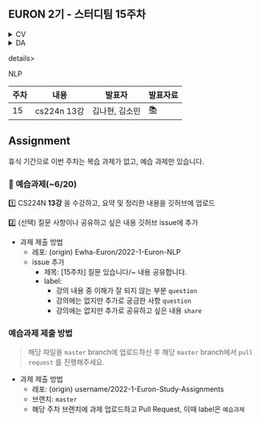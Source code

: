 ## EURON 2기 - 스터디팀 15주차
<details>
<summary>CV</summary>
<div markdown="1">       
  
  <br />
  
| 주차 | 내용             | 발표자                               | 발표자료 |
| ---- | ---------------- | ------------------------------------ | -------- |
| 15   | cs231n 13주차 | 최지우, 구미진 | [📚]()    |
  
  <br />
  
  ## **Assignment**

### **📍 15주차 예습과제 (~6/20)**

1️⃣ CS231N 13강을 수강하고, 요약 및 정리한 내용을 깃허브에 업로드

2️⃣ (선택) 질문 사항이나 공유하고 싶은 내용 `Ewha-Euron/2022-1-Euron-CV` issue에 추가

**예습과제 제출 방법**

> 해당 파일을 master branch에 업로드하신 후 해당 master branch에서 pull request 를 진행해주세요.
> 

### **📍 14주차 복습과제 (~6/20)**

- [https://cs231n.github.io/assignments2021/assignment3/](https://cs231n.github.io/assignments2021/assignment3/)의 `Q5: Self-Supervised Learning for Image Classification (20 points)` 을 완료해주세요.
    
    1️⃣ `Self_Supervised_Learning.ipynb` 을 완료하신 후, `.py` 파일로 변환해서 제출해주세요. (모든 cell을 하나의 py 파일에 합쳐주세요)
    
    - 파일명: `self_supervised_learning.py`

**복습과제 제출 방법**

> 해당 파일을 Week_15 branch에 업로드하신 후 해당 Week_15 branch에서 pull request 를 진행해주세요.
> 

## **Due**

- 15주차 예습과제
    - **6월 20일**까지 제출합니다.
- 14주차 복습과제
    - **6월 20일**까지 제출합니다.
  
</div>
</details>


<details>
<summary>DA</summary>
<div markdown="1">       

<br />  
  
<br />  
  
| 주차 | 내용         | 발표자                       | 발표자료 |
| ---- | ------------ | ---------------------------- | -------- |
| 13    | 프로젝트 아이데이션 | ALL | [📚]()    |


## 아이데이션 준비해오기 
  
  👉 관심있는 도메인 / 주제 / 데이터 유무 등을 기준으로 ppt 한 장 정도의 발표 분량을 준비해주시면 됩니다. 
  
```
  EX. 이커머스 / H&M kaggle data 로 추천 시스템 구현하기 / 활용 데이터 : https://www.kaggle.com/competitions/h-and-m-personalized-fashion-recommendations
```  
  
  
  
### **📍 복습과제 (~6/20)**
  
👀 6/14 세션 내용에 대한 복습과제 입니다. 아래의 데이콘 대회와 캐글 노트북 중 최소 2개를 골라 필사를 진행해주세요. 
  
  
1️⃣ 로그 분석을 통한 보안 위험도 예측 AI 경진대회 

- basline :  [https://dacon.io/competitions/official/235717/codeshare/2536?page=1&dtype=recent]
- 1등 코드 : [https://dacon.io/competitions/official/235717/codeshare/2679?page=2&dtype=recent]
- keypoint : 딥러닝 방법보단 threshold 의 세부적인 설정이 오히려 성능이 좋았다는 점, 로그 문장 데이터의 전처리 (정규표현식)

2️⃣ 금융문자 분석 경진대회 

- 금융 문자 데이터로 스팸문자를 분류
- baseline : [https://dacon.io/competitions/official/235401/codeshare/629?page=1&dtype=recent]
- keypoint : mecab 전처리

4️⃣ 자연어 기반 기후기술분류 AI 경진대회 

- 기후 기술에 관한 연구개발 문헌을 ‘기후기술분류체계’ 에 맞추어 라벨링하는 알고리즘 개발
- basline : [https://dacon.io/competitions/official/235744/codeshare/2873?page=1&dtype=recent]
- keypoint : okt 전처리, 불용어 제거

5️⃣ Covid Literature clustering 

- [https://www.kaggle.com/code/maksimeren/covid-19-literature-clustering]
- keypoint : PCA, 문서 clustering , Topic Modeling on Each Cluster
  
  
  
**복습과제 제출 방법**

> 해당 파일을 Assignment 레포지토리 `Week_15` branch에 업로드하신 후 해당 `Week_15` branch에서 pull request를 진행해주세요.
> 


  
### Due 

  
* Review
  - **6월 20일**까지 제출합니다.
  
  
</div>
</details>


details>
<summary>NLP</summary>
<div markdown="1">       


| 주차 | 내용             | 발표자                               | 발표자료 |
| ---- | ---------------- | ------------------------------------ | -------- |
| 15    | cs224n 13강     | 김나현, 김소민          | [📚]()    |

## Assignment

휴식 기간으로 이번 주차는 복습 과제가 없고, 예습 과제만 있습니다.
  
### 📍 예습과제(~6/20)
  
1️⃣ CS224N **13강** 을 수강하고, 요약 및 정리한 내용을 깃허브에 업로드

2️⃣ (선택) 질문 사항이나 공유하고 싶은 내용 깃허브 issue에 추가
- 과제 제출 방법
    - 레포: (origin) Ewha-Euron/2022-1-Euron-NLP
    - issue 추가
        - 제목: [15주차] 질문 있습니다/~ 내용 공유합니다.
        - label:
            - 강의 내용 중 이해가 잘 되지 않는 부분 `question`
            - 강의에는 없지만 추가로 궁금한 사항 `question`
            - 강의에는 없지만 추가로 공유하고 싶은 내용 `share`

### 예습과제 제출 방법
  
> 해당 파일을 `master` branch에 업로드하신 후 해당 `master`  branch에서  `pull request` 를 진행해주세요.
  
- 과제 제출 방법
    - 레포: (origin) username/2022-1-Euron-Study-Assignments
    - 브랜치: `master`
    - 해당 주차 브랜치에 과제 업로드하고 Pull Request, 이때 label은 `예습과제`
  

</div>
</details>

